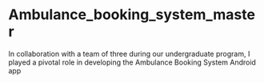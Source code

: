 # Ambulance_booking_system_master
In collaboration with a team of three during our undergraduate program, I played a pivotal role in developing the Ambulance Booking System Android app
